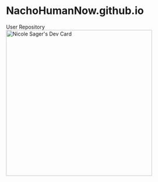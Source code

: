 # NachoHumanNow.github.io
User Repository
<a href="https://app.daily.dev/NachoHumanNow"><img src="https://api.daily.dev/devcards/d3955af29ad040e1b415a4668a03744e.png?r=wyj" width="400" alt="Nicole Sager's Dev Card"/></a>
